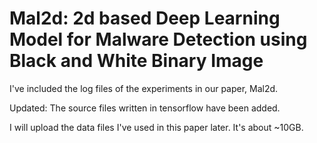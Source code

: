 # Mal2d: 2d based Deep Learning Model for Malware Detection using Black and White Binary Image

I've included the log files of the experiments in our paper, Mal2d. 

Updated: The source files written in tensorflow have been added.

I will upload the data files I've used in this paper later. It's about ~10GB.
